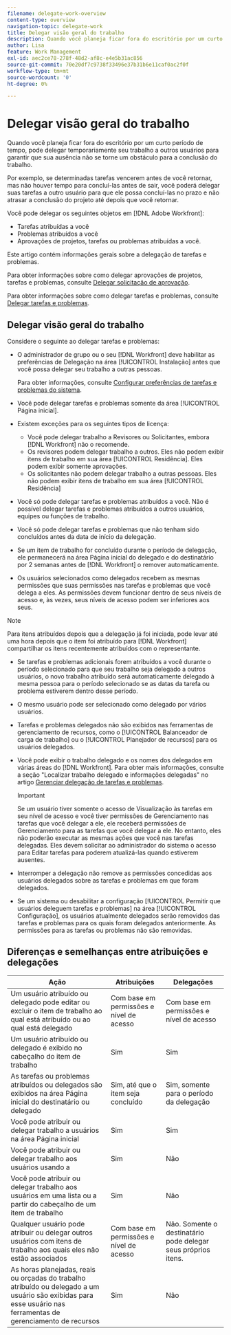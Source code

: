 ```yaml
---
filename: delegate-work-overview
content-type: overview
navigation-topic: delegate-work
title: Delegar visão geral do trabalho
description: Quando você planeja ficar fora do escritório por um curto período de tempo, pode delegar temporariamente seu trabalho a outros usuários para garantir que sua ausência não se torne um obstáculo para a conclusão do trabalho.
author: Lisa
feature: Work Management
exl-id: aec2ce78-278f-48d2-af8c-e4e5b31ac856
source-git-commit: 70e20df7c9738f33496e37b31b6e11caf0ac2f0f
workflow-type: tm+mt
source-wordcount: '0'
ht-degree: 0%

---
```


# Delegar visão geral do trabalho

Quando você planeja ficar fora do escritório por um curto período de tempo, pode delegar temporariamente seu trabalho a outros usuários para garantir que sua ausência não se torne um obstáculo para a conclusão do trabalho.

Por exemplo, se determinadas tarefas vencerem antes de você retornar, mas não houver tempo para concluí-las antes de sair, você poderá delegar suas tarefas a outro usuário para que ele possa concluí-las no prazo e não atrasar a conclusão do projeto até depois que você retornar.

Você pode delegar os seguintes objetos em [!DNL Adobe Workfront]:

<!--
  <li data-mc-conditions="QuicksilverOrClassic.Draft mode"> <p>Projects where you are designated as the Project Owner (not yet, not for the MVP)</p> </li>
  -->

* Tarefas atribuídas a você
* Problemas atribuídos a você
* Aprovações de projetos, tarefas ou problemas atribuídas a você.

Este artigo contém informações gerais sobre a delegação de tarefas e problemas.

Para obter informações sobre como delegar aprovações de projetos, tarefas e problemas, consulte [Delegar solicitação de aprovação](../../review-and-approve-work/manage-approvals/delegate-approval-requests.md).

Para obter informações sobre como delegar tarefas e problemas, consulte [Delegar tarefas e problemas](../../manage-work/delegate-work/how-to-delegate-work.md).

## Delegar visão geral do trabalho

Considere o seguinte ao delegar tarefas e problemas:

* O administrador de grupo ou o seu [!DNL Workfront] deve habilitar as preferências de Delegação na área [!UICONTROL Instalação] antes que você possa delegar seu trabalho a outras pessoas.

  Para obter informações, consulte [Configurar preferências de tarefas e problemas do sistema](../../administration-and-setup/set-up-workfront/configure-system-defaults/set-task-issue-preferences.md).

* Você pode delegar tarefas e problemas somente da área [!UICONTROL Página inicial].
* Existem exceções para os seguintes tipos de licença:

   * Você pode delegar trabalho a Revisores ou Solicitantes, embora [!DNL Workfront] não o recomende.
   * Os revisores podem delegar trabalho a outros. Eles não podem exibir itens de trabalho em sua área [!UICONTROL Residência]. Eles podem exibir somente aprovações.
   * Os solicitantes não podem delegar trabalho a outras pessoas. Eles não podem exibir itens de trabalho em sua área [!UICONTROL Residência]
* Você só pode delegar tarefas e problemas atribuídos a você. Não é possível delegar tarefas e problemas atribuídos a outros usuários, equipes ou funções de trabalho.
* Você só pode delegar tarefas e problemas que não tenham sido concluídos antes da data de início da delegação.
* Se um item de trabalho for concluído durante o período de delegação, ele permanecerá na área Página inicial do delegado e do destinatário por 2 semanas antes de [!DNL Workfront] o remover automaticamente.
* Os usuários selecionados como delegados recebem as mesmas permissões que suas permissões nas tarefas e problemas que você delega a eles. As permissões devem funcionar dentro de seus níveis de acesso e, às vezes, seus níveis de acesso podem ser inferiores aos seus.

>[!NOTE]
>
>  Para itens atribuídos depois que a delegação já foi iniciada, pode levar até uma hora depois que o item foi atribuído para [!DNL Workfront] compartilhar os itens recentemente atribuídos com o representante.

* Se tarefas e problemas adicionais forem atribuídos a você durante o período selecionado para que seu trabalho seja delegado a outros usuários, o novo trabalho atribuído será automaticamente delegado à mesma pessoa para o período selecionado se as datas da tarefa ou problema estiverem dentro desse período.
* O mesmo usuário pode ser selecionado como delegado por vários usuários.
* Tarefas e problemas delegados não são exibidos nas ferramentas de gerenciamento de recursos, como o [!UICONTROL Balanceador de carga de trabalho] ou o [!UICONTROL Planejador de recursos] para os usuários delegados.
* Você pode exibir o trabalho delegado e os nomes dos delegados em várias áreas do [!DNL Workfront]. Para obter mais informações, consulte a seção &quot;Localizar trabalho delegado e informações delegadas&quot; no artigo [Gerenciar delegação de tarefas e problemas](../delegate-work/how-to-delegate-work.md).


  >[!IMPORTANT]
  >
  >  Se um usuário tiver somente o acesso de Visualização às tarefas em seu nível de acesso e você tiver permissões de Gerenciamento nas tarefas que você delegar a ele, ele receberá permissões de Gerenciamento para as tarefas que você delegar a ele. No entanto, eles não poderão executar as mesmas ações que você nas tarefas delegadas. Eles devem solicitar ao administrador do sistema o acesso para Editar tarefas para poderem atualizá-las quando estiverem ausentes.

* Interromper a delegação não remove as permissões concedidas aos usuários delegados sobre as tarefas e problemas em que foram delegados.
* Se um sistema ou desabilitar a configuração [!UICONTROL Permitir que usuários deleguem tarefas e problemas] na área [!UICONTROL Configuração], os usuários atualmente delegados serão removidos das tarefas e problemas para os quais foram delegados anteriormente. As permissões para as tarefas ou problemas não são removidas.

## Diferenças e semelhanças entre atribuições e delegações

| Ação | Atribuições | Delegações |
|--------------------------------------------------------------------------------------------------------------------------------|---------------------------------------|-----------------------------------------------------|
| Um usuário atribuído ou delegado pode editar ou excluir o item de trabalho ao qual está atribuído ou ao qual está delegado | Com base em permissões e nível de acesso | Com base em permissões e nível de acesso |
| Um usuário atribuído ou delegado é exibido no cabeçalho do item de trabalho | Sim | Sim |
| As tarefas ou problemas atribuídos ou delegados são exibidos na área Página inicial do destinatário ou delegado | Sim, até que o item seja concluído | Sim, somente para o período da delegação |
| Você pode atribuir ou delegar trabalho a usuários na área Página inicial | Sim | Sim |
| Você pode atribuir ou delegar trabalho aos usuários usando a | Sim | Não |
| Você pode atribuir ou delegar trabalho aos usuários em uma lista ou a partir do cabeçalho de um item de trabalho | Sim | Não |
| Qualquer usuário pode atribuir ou delegar outros usuários com itens de trabalho aos quais eles não estão associados | Com base em permissões e nível de acesso | Não. Somente o destinatário pode delegar seus próprios itens. |
| As horas planejadas, reais ou orçadas do trabalho atribuído ou delegado a um usuário são exibidas para esse usuário nas ferramentas de gerenciamento de recursos | Sim | Não |
